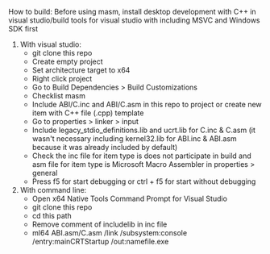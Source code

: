 How to build:
Before using masm, install desktop development with C++ in visual studio/build tools for visual studio with including MSVC and Windows SDK first
1. With visual studio:
   - git clone this repo
   - Create empty project
   - Set architecture target to x64
   - Right click project
   - Go to Build Dependencies > Build Customizations
   - Checklist masm
   - Include ABI/C.inc and ABI/C.asm in this repo to project or create new item with C++ file (.cpp) template
   - Go to properties > linker > input
   - Include legacy_stdio_definitions.lib and ucrt.lib for C.inc & C.asm (it wasn't necessary including kernel32.lib for ABI.inc & ABI.asm because it was already included by default)
   - Check the inc file for item type is does not participate in build and asm file for item type is Microsoft Macro Assembler in properties > general
   - Press f5 for start debugging or ctrl + f5 for start without debugging
2. With command line:
   - Open x64 Native Tools Command Prompt for Visual Studio
   - git clone this repo
   - cd this path
   - Remove comment of includelib in inc file
   - ml64 ABI.asm/C.asm /link /subsystem:console /entry:mainCRTStartup /out:namefile.exe
